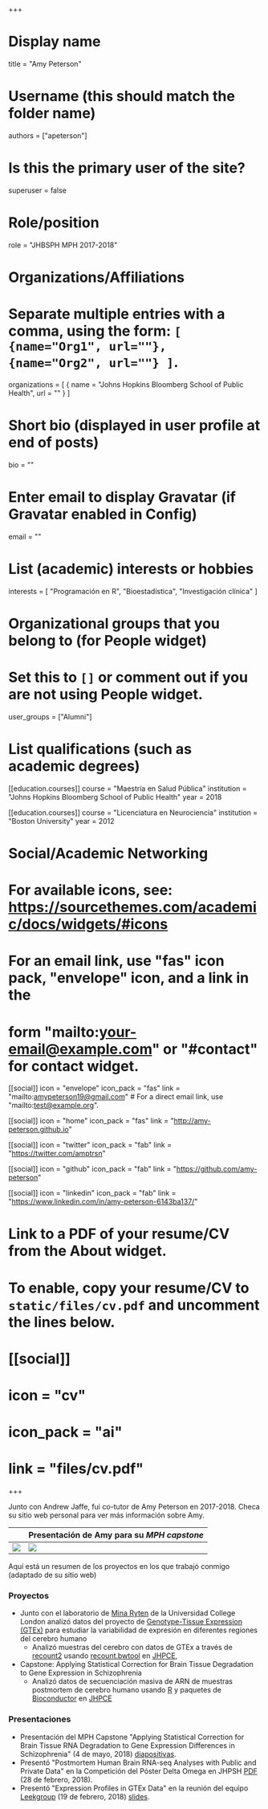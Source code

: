 +++
# Display name
title = "Amy Peterson"

# Username (this should match the folder name)
authors = ["apeterson"]

# Is this the primary user of the site?
superuser = false

# Role/position
role = "JHBSPH MPH 2017-2018"

# Organizations/Affiliations
#   Separate multiple entries with a comma, using the form: `[ {name="Org1", url=""}, {name="Org2", url=""} ]`.
organizations = [ { name = "Johns Hopkins Bloomberg School of Public Health", url = "" } ]

# Short bio (displayed in user profile at end of posts)
bio = ""

# Enter email to display Gravatar (if Gravatar enabled in Config)
email = ""

# List (academic) interests or hobbies
interests = [
  "Programación en R",
  "Bioestadística",
  "Investigación clínica"
]

# Organizational groups that you belong to (for People widget)
#   Set this to `[]` or comment out if you are not using People widget.
user_groups = ["Alumni"]

# List qualifications (such as academic degrees)
[[education.courses]]
  course = "Maestría en Salud Pública"
  institution = "Johns Hopkins Bloomberg School of Public Health"
  year = 2018

[[education.courses]]
  course = "Licenciatura en Neurociencia"
  institution = "Boston University"
  year = 2012

# Social/Academic Networking
# For available icons, see: https://sourcethemes.com/academic/docs/widgets/#icons
#   For an email link, use "fas" icon pack, "envelope" icon, and a link in the
#   form "mailto:your-email@example.com" or "#contact" for contact widget.

[[social]]
  icon = "envelope"
  icon_pack = "fas"
  link = "mailto:amypeterson19@gmail.com"  # For a direct email link, use "mailto:test@example.org".
  
[[social]]
  icon = "home"
  icon_pack = "fas"
  link = "http://amy-peterson.github.io"

[[social]]
  icon = "twitter"
  icon_pack = "fab"
  link = "https://twitter.com/amptrsn"

[[social]]
  icon = "github"
  icon_pack = "fab"
  link = "https://github.com/amy-peterson"
  
[[social]]
  icon = "linkedin"
  icon_pack = "fab"
  link = "https://www.linkedin.com/in/amy-peterson-6143ba137/"

# Link to a PDF of your resume/CV from the About widget.
# To enable, copy your resume/CV to `static/files/cv.pdf` and uncomment the lines below.
# [[social]]
#   icon = "cv"
#   icon_pack = "ai"
#   link = "files/cv.pdf"

+++

Junto con Andrew Jaffe, fui co-tutor de Amy Peterson en 2017-2018. Checa su sitio web personal para ver más información sobre Amy. 

| | Presentación de Amy para su _MPH capstone_ |
| --- | --- |
| ![](/media/amy_mph.jpg) | ![](/media/amy_mph2.jpg) |

Aquí está un resumen de los proyectos en los que trabajó conmigo (adaptado de su sitio web)

### Proyectos

* Junto con el laboratorio de [Mina Ryten](https://rytenlab.com/) de la Universidad College London analizó datos del proyecto de [Genotype-Tissue Expression (GTEx)](https://www.gtexportal.org/) para estudiar la variabilidad de expresión en diferentes regiones del cerebro humano
    - Analizó muestras del cerebro con datos de GTEx a través de [recount2](http://bioconductor.org/packages/recount) usando [recount.bwtool](https://github.com/LieberInstitute/recount.bwtool) en [JHPCE](https://jhpce.jhu.edu),
* Capstone: Applying Statistical Correction for Brain Tissue Degradation to Gene Expression in Schizophrenia 
    - Analizó datos de secuenciación masiva de ARN de muestras postmortem de cerebro humano usando [R](https://cran.r-project.org) y paquetes de [Bioconductor](https://www.bioconductor.org) en [JHPCE](https://jhpce.jhu.edu)

### Presentaciones

* Presentación del MPH Capstone "Applying Statistical Correction for Brain Tissue RNA Degradation to Gene Expression Differences in Schizophrenia" (4 de mayo, 2018) [diapositivas](https://speakerdeck.com/apeterson/rna-quality-degradation).
* Presentó "Postmortem Human Brain RNA-seq Analyses with Public and Private Data" en la Competición del Póster Delta Omega en JHPSH [PDF](http://amy-peterson.github.io/files/Peterson%20Poster.pdf) (28 de febrero, 2018).
* Presentó "Expression Profiles in GTEx Data" en la reunión del equipo [Leekgroup](http://jtleek.com) (19 de febrero, 2018) [slides](https://speakerdeck.com/apeterson/expression-profiles-in-gtex-data).


<!-- ![](http://ghchart.rshah.org/DA2536/amy-peterson.svg) -->
